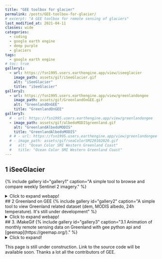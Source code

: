 ```yaml
---
title: "GEE toolbox for glacier"
permalink: /posts/GEE-toolbox-for-glacier/
# excerpt: "A GEE toolbox for remote sensing of glaciers"
last_modified_at: 2021-04-11
classes: wide
categories:
  - coding
  - google earth engine
  - deep purple
  - glaciers
tags:
  - google earth engine
# toc: true
gallery1:
  - url: https://fsn1995.users.earthengine.app/view/iseeglacier
    image_path: assets/gif/iSeeGlacier.gif
    alt: "iSeeGlacier"
    title: "iSeeGlacier"
gallery2:
  - url: https://fsn1995.users.earthengine.app/view/greenlandongee
    image_path: assets/gif/GreenlandOnGEE.gif
    alt: "GreenlandOnGEE"
    title: "GreenlandOnGEE"
gallery3:
  # - url: https://fsn1995.users.earthengine.app/view/greenlandongee
  - image_path: assets/gif/albedoMODISgreenland.gif
    alt: "GreenlandAlbedoMODIS"
    title: "GreenlandAlbedoMODIS"
  # # - url: https://fsn1995.users.earthengine.app/view/greenlandongee
  # - image_path: assets/gif/seaColorSMI20102020.gif
  #   alt: "Ocean Color SMI Western Greenland Coast"
  #   title: "Ocean Color SMI Western Greenland Coast"
---
```



## 1 iSeeGlacier
{% include gallery id="gallery1" caption="A simple tool to browse and compare weekly Sentinel 2 imagery." %}
<details>
  <summary>Click to expand webapp!</summary>
  
<iframe src="https://fsn1995.users.earthengine.app/view/iseeglacier" height="600px" width="100%" style="border:none;"></iframe>
</details>
## 2 Greenland on GEE
{% include gallery id="gallery2" caption="A simple tool to view Greenland related dataset (dem, MODIS albedo, 24h temperature). It's still under development" %}
<details>
  <summary>Click to expand webapp!</summary>
  
<iframe src="https://fsn1995.users.earthengine.app/view/greenlandongee" height="600px" width="100%" style="border:none;"></iframe>
</details>
## 3. iMakeGif
{% include gallery id="gallery3" caption="3.1 Animation of monthly remote sensing data on Greenland with gee python api and [geemap](https://geemap.org/)." %}

<!-- <iframe src="https://fsn1995.users.earthengine.app/view/iknowalbedo" height="600px" width="100%" style="border:none;"></iframe> -->

<details>
  <summary>Click to expand!</summary>
  
<iframe src="https://fsn1995.users.earthengine.app/view/iknowalbedo" height="600px" width="100%" style="border:none;"></iframe>
</details>

This page is still under construction. Link to the source code will be available soon. Thanks a lot all the contributors of GEE.

<!-- reference: collapsible markdownhttps://gist.github.com/pierrejoubert73/902cc94d79424356a8d20be2b382e1ab -->